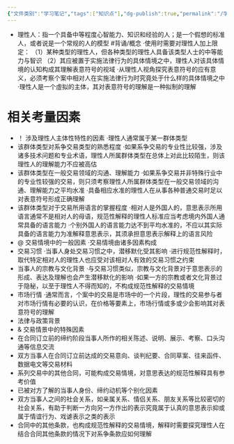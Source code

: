 ```yaml
---
{"文件类别":"学习笔记","tags":["知识点"],"dg-publish":true,"permalink":"/学习笔记/知识点cheese/理性人标准/","dgPassFrontmatter":true,"created":"2024-07-16T13:27:04.125+08:00","updated":"2024-09-11T12:11:06.018+08:00"}
---
```


- 理性人：指一个具备中等程度心智能力、知识和经验的人；是一个假想的标准人，或者说是一个常规的人的模型 #背诵/概念 
·使用时需要对理性人加上限定：
（1）某种类型的理性人，但各种类型的理性人具备该类型人士的中等能力与智识
（2）其应被置于实施法律行为的具体情境之中，理性人对该具体情境的认知构成其理解表意符号的视域
·从理性人视角探究表意符号的应有意义，必须考察个案中相对人在实施法律行为时究竟处于什么样的具体情境之中
·理性人是一个虛拟的主体，其对表意符号的理解是一种拟制的理解
# 相关考量因素
- ！ 涉及理性人主体性特性的因素
·理性人通常属于某一群体类型
- 该群体类型对系争交易类型的熟悉程度
·如果系争交易的专业性比较强，涉及诸多技术问题和专业术语，理性人所属群体类型在总体上对此比较陌生，则该理性人的理解能力不应被高估
- 该群体类型在一般交易领域的沟通、理解能力
·如果系争交易并非特殊行业中的专业性较强的交易，则只须考察理性人所属群体类型在一般交易领域的沟通、理解能力之平均水准
·具备相应水准的理性人在从事各种普通交易时足以对表意符号形成正确理解
- 该群体类型对于交易所用语言的掌握程度
·相对人是外国人的，意思表示所用语言通常不是相对人的母语，规范性解释的理性人标准应当考虑境内外国人通常具备的语言能力
·个别外国人的语言能力达不到平均水准的，不应以其实际具备的语言能力为准解释意思表示，其须承担意思表示解释上的语言风险 
- @ 交易情境中的一般因素 
·交易情境由诸多因素构成
- 交易习惯
·当事人身处交易习惯之中，潜移默化受其影响
·进行规范性解释时，取代特定相对人的理性人也应受对该相对人有效的交易习惯之约束
- 当事人的宗教与文化背景
·与交易习惯类似，宗教与文化背景对于意思表示的形成、表达及理解也会产生潜移默化的影响
·如果一方的宗教或者文化背景过于隐秘，以至于理性人不得而知的，不构成规范性解释的交易情境
- 市场行情
·通常而言，个案中的交易是市场中的一个片段，理性的交易参与者对市场行情有必要的认识，在价格等要素上，市场行情或多或少会影响其对表意符号的理解
- 法律与政策背景
- & 交易情景中的特殊因素
- 在合同订立前的缔约阶段当事人所作的相关陈述、说明、展示、考察、口头沟通等信息交流
- 双方当事人在合同订立前达成的交易意向、谈判纪要、合同草案、往来函件、数据电文等交易材料
- 系列交易中的其他合同，可能构成交易情境，对意思表达的规范性解释具有参考价值
- 已被对方了解的当事人身份、缔约动机等个别化因素
- 双方当事人之间的社会关系，如亲属关系、情侣关系、朋友关系等比较密切的社会关系，有助于判断一方向另一方作出的表示究竟属于认真的意思表示抑或属于情谊行为、戏谑表示之类的表示
- 合同中的其他条款，也构成规范性解释的交易情境，解释时需要探究理性人在结合合同其他条款的情况下对系争条款应如何理解
